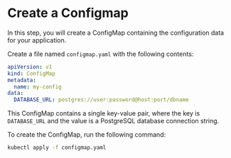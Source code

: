 # Create a Configmap

In this step, you will create a ConfigMap containing the configuration data for your application.

Create a file named `configmap.yaml` with the following contents:

```yaml
apiVersion: v1
kind: ConfigMap
metadata:
  name: my-config
data:
  DATABASE_URL: postgres://user:password@host:port/dbname
```

This ConfigMap contains a single key-value pair, where the key is `DATABASE_URL` and the value is a PostgreSQL database connection string.

To create the ConfigMap, run the following command:

```bash
kubectl apply -f configmap.yaml
```
